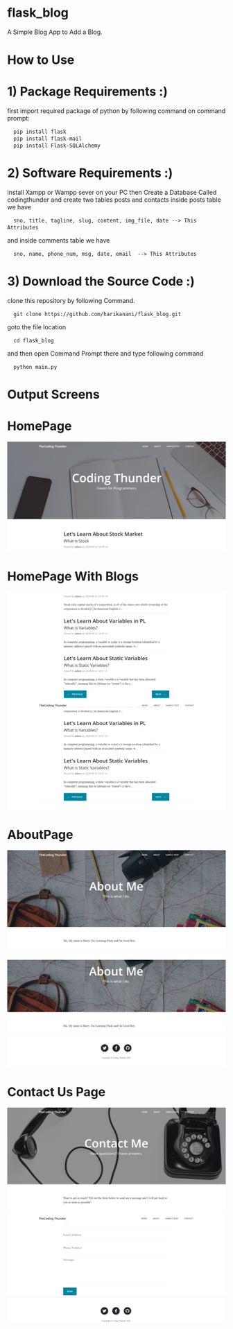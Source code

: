 # flask_blog
A Simple Blog App to Add a Blog.

# How to Use
# 1) Package Requirements :)
first import required package of python by following command on command prompt:
```
  pip install flask
  pip install flask-mail
  pip install Flask-SQLAlchemy
```
# 2) Software Requirements :)
install Xampp or Wampp sever on your PC
then Create a Database Called codingthunder and create two tables posts and contacts
inside posts table we have 
```
  sno, title, tagline, slug, content, img_file, date --> This Attributes
```

and inside comments table we have 
```
  sno, name, phone_num, msg, date, email  --> This Attributes
```

# 3) Download the Source Code :)

clone this repository by following Command.
```
  git clone https://github.com/harikanani/flask_blog.git
```
goto the file location
```
  cd flask_blog
```
and then open Command Prompt there and type following command
```
  python main.py
```

# Output Screens
# HomePage
![](./screen/img1.png)

# HomePage With Blogs
![](./screen/img2.png)
![](./screen/img3.png)

# AboutPage
![](./screen/img4.png)
![](./screen/img5.png)

# Contact Us Page
![](./screen/img6.png)
![](./screen/img7.png)
